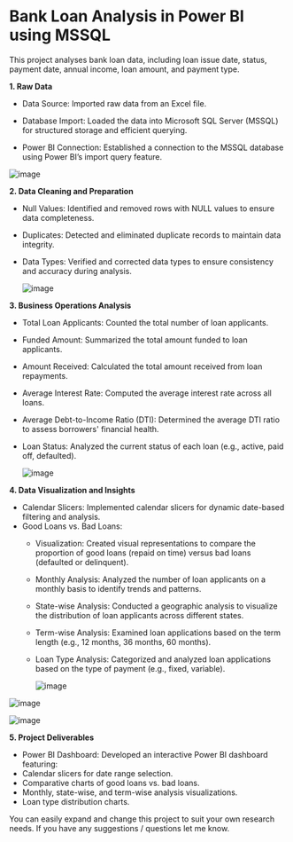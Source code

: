 # Bank Loan Analysis in Power BI using MSSQL
This project analyses bank loan data, including loan issue date, status, payment date, annual income, loan amount, and payment type.

<b>1. Raw Data</b>
- Data Source: Imported raw data from an Excel file.
  
- Database Import: Loaded the data into Microsoft SQL Server (MSSQL) for structured storage and efficient querying.
  
- Power BI Connection: Established a connection to the MSSQL database using Power BI’s import query feature.

![image](https://github.com/user-attachments/assets/abb5ecbe-f901-410d-bb64-e06aa6e1cdf5)

<b>2. Data Cleaning and Preparation</b>
- Null Values: Identified and removed rows with NULL values to ensure data completeness.
- Duplicates: Detected and eliminated duplicate records to maintain data integrity.
- Data Types: Verified and corrected data types to ensure consistency and accuracy during analysis.

  ![image](https://github.com/user-attachments/assets/87f1720b-63aa-4f2c-ad1d-c1e01b654a44)

<b>3. Business Operations Analysis</b>
- Total Loan Applicants: Counted the total number of loan applicants.
- Funded Amount: Summarized the total amount funded to loan applicants.
- Amount Received: Calculated the total amount received from loan repayments.
- Average Interest Rate: Computed the average interest rate across all loans.
- Average Debt-to-Income Ratio (DTI): Determined the average DTI ratio to assess borrowers' financial health.
- Loan Status: Analyzed the current status of each loan (e.g., active, paid off, defaulted).

  ![image](https://github.com/user-attachments/assets/ef168154-1250-49e1-910e-6ac0c9daa023)

<b>4. Data Visualization and Insights</b>
- Calendar Slicers: Implemented calendar slicers for dynamic date-based filtering and analysis.
- Good Loans vs. Bad Loans:
    - Visualization: Created visual representations to compare the proportion of good loans (repaid on time) versus bad loans (defaulted or delinquent).
    - Monthly Analysis: Analyzed the number of loan applicants on a monthly basis to identify trends and patterns.
    - State-wise Analysis: Conducted a geographic analysis to visualize the distribution of loan applicants across different states.
    - Term-wise Analysis: Examined loan applications based on the term length (e.g., 12 months, 36 months, 60 months).
    - Loan Type Analysis: Categorized and analyzed loan applications based on the type of payment (e.g., fixed, variable).

      ![image](https://github.com/user-attachments/assets/3d0e1b3a-b3c0-4c71-8ec9-448b7ff159e7)

![image](https://github.com/user-attachments/assets/49bd5539-992f-4bea-ac25-797fd26c817f)

![image](https://github.com/user-attachments/assets/79009323-f190-45be-aaf5-95e90cdb4b6b)

<b>5. Project Deliverables</b>
- Power BI Dashboard: Developed an interactive Power BI dashboard featuring:
- Calendar slicers for date range selection.
- Comparative charts of good loans vs. bad loans.
- Monthly, state-wise, and term-wise analysis visualizations.
- Loan type distribution charts.
  

You can easily expand and change this project to suit your own research needs. If you have any suggestions / questions let me know.

